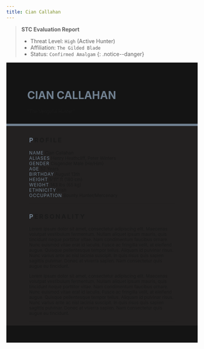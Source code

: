 ```yaml
---
title: Cian Callahan
---
```


> **STC Evaluation Report**
>- Threat Level: `High` (Active Hunter)
>- Affiliation: `The Gilded Blade`
>- Status: `Confirmed Amalgam`
{: .notice--danger}

<!---------
header names
----------->

<div class="row" style="background-color:#141414; padding-top:30px; padding-left: 55px; padding-right: 55px; padding-bottom: 25px">
    <h1 style="color:#708090">CIAN CALLAHAN</h1>
    <small>"The Vengeful Hunter"</small>
</div>
<div style="background-color:#708090;padding:3px;"></div>
<div class="row" style="background-color:#232121; padding-top:5px; padding-left: 60px; padding-right: 60px; padding-bottom: 20px; overflow:auto; max-height:500px">

<!---------
profile
----------->

<h3 class="font-weight-bold" style="letter-spacing:3px; text-transform:uppercase">
    <span style="color:#708090;">P</span>rofile
</h3>

<small>
<span class="font-weight-bold" style="color:#708090;letter-spacing:1px; text-transform:uppercase">NAME</span> &#09;&#09;
  Cian Callahan<br>
<span class="font-weight-bold" style="color:#708090;letter-spacing:1px; text-transform:uppercase">ALIASES</span> &#09;&#09;
  Henry Heathcliff, Peter Winters<br>
<span class="font-weight-bold" style="color:#708090;letter-spacing:1px; text-transform:uppercase">GENDER</span> &#09;&#09;
  Cisgender Male (He/Him)<br>
<span class="font-weight-bold" style="color:#708090;letter-spacing:1px; text-transform:uppercase">AGE</span> &#09;&#09;
  52 Years<br>
<span class="font-weight-bold" style="color:#708090;letter-spacing:1px; text-transform:uppercase">BIRTHDAY</span> &#09;&#09;
  August 13th<br>
<span class="font-weight-bold" style="color:#708090;letter-spacing:1px; text-transform:uppercase">HEIGHT</span> &#09;&#09;
  5'11" ft (180 cm)<br>
<span class="font-weight-bold" style="color:#708090;letter-spacing:1px; text-transform:uppercase">WEIGHT</span> &#09;&#09;
  143 lbs (65 kg)<br>
<span class="font-weight-bold" style="color:#708090;letter-spacing:1px; text-transform:uppercase">ETHNICITY</span> &#09;&#09;
  Irish<br>
<span class="font-weight-bold" style="color:#708090;letter-spacing:1px; text-transform:uppercase">OCCUPATION</span> &#09;&#09;
  Bounty Hunter/Mercenary<br>
</small>

<hr class="w-100 my-5" style="border-color:#e6d7c5;opacity:.2;">

<!---------
personality
----------->
<h3 class="font-weight-bold" style="letter-spacing:3px; text-transform:uppercase">
    <span style="color:#708090;">P</span>ersonality
</h3>

<small>
<p>Lorem ipsum dolor sit amet, consectetur adipiscing elit. Maecenas volutpat vestibulum fermentum. Nullam aliquet ipsum mauris, quis tincidunt neque porttitor vitae. Nam condimentum faucibus ornare. Nunc euismod vitae erat id iaculis. Fusce ac fringilla velit, at eleifend augue. Quisque pellentesque tempor tellus. Aliquam id pulvinar risus. Nunc varius ante ac nisl lacinia suscipit. In quis risus quis sapien sagittis pulvinar. Donec at viverra sapien. Nam consectetur quis augue eu tincidunt.</p>

<p>Lorem ipsum dolor sit amet, consectetur adipiscing elit. Maecenas volutpat vestibulum fermentum. Nullam aliquet ipsum mauris, quis tincidunt neque porttitor vitae. Nam condimentum faucibus ornare. Nunc euismod vitae erat id iaculis. Fusce ac fringilla velit, at eleifend augue. Quisque pellentesque tempor tellus. Aliquam id pulvinar risus. Nunc varius ante ac nisl lacinia suscipit. In quis risus quis sapien sagittis pulvinar. Donec at viverra sapien. Nam consectetur quis augue eu tincidunt.</p>
</small>

<hr class="w-100 my-5" style="border-color:#e6d7c5;opacity:.2;">

<!---------
backstory
----------->
<h3 class="font-weight-bold" style="letter-spacing:3px; text-transform:uppercase">
    <span style="color:#708090;">B</span>ackstory
</h3>

<small>

<span class="font-weight-bold" style="color:#708090;letter-spacing:1px; text-transform:uppercase">RELATIONS</span> &#09;&#09;
    <ul><li>Jeremiah Whitlock, Partner. British. Deceased.</li>
    </ul>

<p><span class="font-weight-bold" style="color:#708090;letter-spacing:1px; text-transform:uppercase">CONTENT WARNING </span>Violence, Deaths, and Criminal Activity</p>

<ul>
    <li>content</li>
    <li>content</li>
    <li>content</li>
</ul>
</small>

<hr class="w-100 my-5" style="border-color:#e6d7c5;opacity:.2;">


<!---------
trivia
----------->

<h3 class="font-weight-bold" style="letter-spacing:3px; text-transform:uppercase">
    <span style="color:#708090;">T</span>rivia
</h3>

<small>
<span class="font-weight-bold" style="color:#708090;letter-spacing:1px; text-transform:uppercase">INSPIRATION</span> &#09;&#09;
    <ul>
        <li>Miguel O'Hara (Into the Spiderverse)</li>
        <li>Rupert "Cliff" Clip (Arknights)</li>
        <li>Joel Miller (The Last of Us)</li>
    </ul>
<span class="font-weight-bold" style="color:#708090;letter-spacing:1px; text-transform:uppercase">VOICE CLAIM</span> &#09;&#09;
    <a href="https://www.youtube.com/watch?v=uYhJOxKDSYY">Steve Downes</a><br>
<span class="font-weight-bold" style="color:#708090;letter-spacing:1px; text-transform:uppercase">THEME SONG</span> &#09;&#09;
    <a href="https://www.youtube.com/watch?v=8RcYIyEgvvY">The Survivor, The Winner</a><br>
<span class="font-weight-bold" style="color:#708090;letter-spacing:1px; text-transform:uppercase">MBTI TYPE</span> &#09;&#09;
    ISFJ (The Defender)<br>

<ul>
<li>Lorem ipsum dolor sit amet, consectetur adipiscing elit.</li>
<li>Lorem ipsum dolor sit amet, consectetur adipiscing elit.</li>
<li>Lorem ipsum dolor sit amet, consectetur adipiscing elit.</li>
<li>Lorem ipsum dolor sit amet, consectetur adipiscing elit.</li>
<li>Lorem ipsum dolor sit amet, consectetur adipiscing elit.</li>
</ul>
</small>

</div>
<div class="row" style="background-color:#141414; padding-top:20px; padding-left: 30px; padding-right: 30px; padding-bottom: 25px;">
    <span><iframe class="flex-fill" style="height:1em; width:1em; opacity:0; position:absolute; margin-top:5.5px; z-index:1;" frameborder="0" allow="accelerometer; encrypted-media; gyroscope; picture-in-picture" allowfullscreen src="https://www.youtube.com/watch?v=8RcYIyEgvvY></iframe><i class="fas fa-play"></i></a> <a href="#playlist" role="button" data-slide="next"><i class="fas fa-step-forward"></i></span><span style="font-size: 100%">The Survivor, The Winner <span class="text-muted">- ARTIST</span></span>
    
    <div style="text-align: right; font-size: 16px"><a href="https://toyhou.se/11320894.-f2u-unity-v2"><i class="fa-solid fa-barcode"></i
  ></a></div>
</div>
